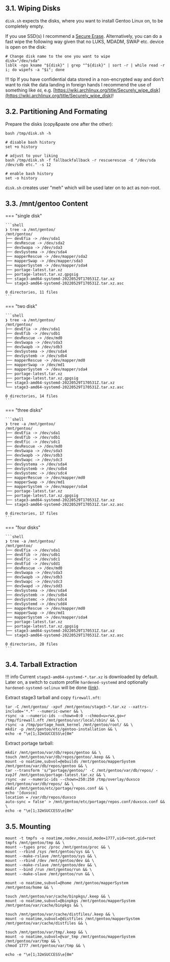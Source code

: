 ## 3.1. Wiping Disks

`disk.sh` expects the disks, where you want to install Gentoo Linux on, to be completely empty.

If you use SSD(s) I recommend a [Secure Erase](https://wiki.archlinux.org/title/Solid_state_drive/Memory_cell_clearing). Alternatively, you can do a fast wipe the following way given that no LUKS, MDADM, SWAP etc. device is open on the disk:

```shell
# Change disk name to the one you want to wipe
disk="/dev/sda"
lsblk -npo kname "${disk}" | grep "^${disk}" | sort -r | while read -r i; do wipefs -a "$i"; done
```

!!! tip
    If you have confidential data stored in a non-encrypted way and don't want to risk the data landing in foreign hands I recommend the use of something like `dd`, e.g. [https://wiki.archlinux.org/title/Securely_wipe_disk](https://wiki.archlinux.org/title/Securely_wipe_disk)!

## 3.2. Partitioning And Formating

Prepare the disks (copy&paste one after the other):

```shell
bash /tmp/disk.sh -h

# disable bash history
set +o history

# adjust to your liking
bash /tmp/disk.sh -f fallbackfallback -r rescuerescue -d "/dev/sda /dev/sdb etc." -s 12

# enable bash history
set -o history
```

`disk.sh` creates user "meh" which will be used later on to act as non-root.

## 3.3. /mnt/gentoo Content

=== "single disk"

    ```shell
    ❯ tree -a /mnt/gentoo/
    /mnt/gentoo/
    ├── devEfia -> /dev/sda1
    ├── devRescue -> /dev/sda2
    ├── devSwapa -> /dev/sda3
    ├── devSystema -> /dev/sda4
    ├── mapperRescue -> /dev/mapper/sda2
    ├── mapperSwap -> /dev/mapper/sda3
    ├── mapperSystem -> /dev/mapper/sda4
    ├── portage-latest.tar.xz
    ├── portage-latest.tar.xz.gpgsig
    ├── stage3-amd64-systemd-20220529T170531Z.tar.xz
    └── stage3-amd64-systemd-20220529T170531Z.tar.xz.asc

    0 directories, 11 files
    ```

=== "two disk"

    ```shell
    ❯ tree -a /mnt/gentoo/
    /mnt/gentoo/
    ├── devEfia -> /dev/sda1
    ├── devEfib -> /dev/sdb1
    ├── devRescue -> /dev/md0
    ├── devSwapa -> /dev/sda3
    ├── devSwapb -> /dev/sdb3
    ├── devSystema -> /dev/sda4
    ├── devSystemb -> /dev/sdb4
    ├── mapperRescue -> /dev/mapper/md0
    ├── mapperSwap -> /dev/md1
    ├── mapperSystem -> /dev/mapper/sda4
    ├── portage-latest.tar.xz
    ├── portage-latest.tar.xz.gpgsig
    ├── stage3-amd64-systemd-20220529T170531Z.tar.xz
    └── stage3-amd64-systemd-20220529T170531Z.tar.xz.asc

    0 directories, 14 files
    ```

=== "three disks"

    ```shell
    ❯ tree -a /mnt/gentoo/
    /mnt/gentoo/
    ├── devEfia -> /dev/sda1
    ├── devEfib -> /dev/sdb1
    ├── devEfic -> /dev/sdc1
    ├── devRescue -> /dev/md0
    ├── devSwapa -> /dev/sda3
    ├── devSwapb -> /dev/sdb3
    ├── devSwapc -> /dev/sdc3
    ├── devSystema -> /dev/sda4
    ├── devSystemb -> /dev/sdb4
    ├── devSystemc -> /dev/sdc4
    ├── mapperRescue -> /dev/mapper/md0
    ├── mapperSwap -> /dev/md1
    ├── mapperSystem -> /dev/mapper/sda4
    ├── portage-latest.tar.xz
    ├── portage-latest.tar.xz.gpgsig
    ├── stage3-amd64-systemd-20220529T170531Z.tar.xz
    └── stage3-amd64-systemd-20220529T170531Z.tar.xz.asc

    0 directories, 17 files
    ```

=== "four disks"

    ```shell
    ❯ tree -a /mnt/gentoo/
    /mnt/gentoo/
    ├── devEfia -> /dev/sda1
    ├── devEfib -> /dev/sdb1
    ├── devEfic -> /dev/sdc1
    ├── devEfid -> /dev/sdd1
    ├── devRescue -> /dev/md0
    ├── devSwapa -> /dev/sda3
    ├── devSwapb -> /dev/sdb3
    ├── devSwapc -> /dev/sdc3
    ├── devSwapd -> /dev/sdd3
    ├── devSystema -> /dev/sda4
    ├── devSystemb -> /dev/sdb4
    ├── devSystemc -> /dev/sdc4
    ├── devSystemd -> /dev/sdd4
    ├── mapperRescue -> /dev/mapper/md0
    ├── mapperSwap -> /dev/md1
    ├── mapperSystem -> /dev/mapper/sda4
    ├── portage-latest.tar.xz
    ├── portage-latest.tar.xz.gpgsig
    ├── stage3-amd64-systemd-20220529T170531Z.tar.xz
    └── stage3-amd64-systemd-20220529T170531Z.tar.xz.asc

    0 directories, 20 files
    ```

## 3.4. Tarball Extraction

!!! info 
    Current `stage3-amd64-systemd-*.tar.xz` is downloaded by default. Later on, a switch to custom profile `hardened-systemd` and optionally `hardened-systemd-selinux` will be done ([link](https://github.com/duxsco/gentoo-installation/tree/main/overlay/duxsco/profiles)).

Extract stage3 tarball and copy `firewall.nft`:

```shell
tar -C /mnt/gentoo/ -xpvf /mnt/gentoo/stage3-*.tar.xz --xattrs-include='*.*' --numeric-owner && \
rsync -a --numeric-ids --chown=0:0 --chmod=u=rwx,go=r /tmp/firewall.nft /mnt/gentoo/usr/local/sbin/ && \
rsync -a /tmp/portage_hook_kernel /mnt/gentoo/root/ && \
mkdir -p /mnt/gentoo/etc/gentoo-installation && \
echo -e "\e[1;32mSUCCESS\e[0m"
```

Extract portage tarball:

```shell
mkdir /mnt/gentoo/var/db/repos/gentoo && \
touch /mnt/gentoo/var/db/repos/gentoo/.keep && \
mount -o noatime,subvol=@ebuilds /mnt/gentoo/mapperSystem /mnt/gentoo/var/db/repos/gentoo && \
tar --transform 's/^portage/gentoo/' -C /mnt/gentoo/var/db/repos/ -xvpJf /mnt/gentoo/portage-latest.tar.xz && \
rsync -av --numeric-ids --chown=250:250 /tmp/overlay/duxsco /mnt/gentoo/var/db/repos/ && \
mkdir /mnt/gentoo/etc/portage/repos.conf && \
echo '[duxsco]
location = /var/db/repos/duxsco
auto-sync = false' > /mnt/gentoo/etc/portage/repos.conf/duxsco.conf && \
echo -e "\e[1;32mSUCCESS\e[0m"
```

## 3.5. Mounting

```shell
mount -t tmpfs -o noatime,nodev,nosuid,mode=1777,uid=root,gid=root tmpfs /mnt/gentoo/tmp && \
mount --types proc /proc /mnt/gentoo/proc && \
mount --rbind /sys /mnt/gentoo/sys && \
mount --make-rslave /mnt/gentoo/sys && \
mount --rbind /dev /mnt/gentoo/dev && \
mount --make-rslave /mnt/gentoo/dev && \
mount --bind /run /mnt/gentoo/run && \
mount --make-slave /mnt/gentoo/run && \

mount -o noatime,subvol=@home /mnt/gentoo/mapperSystem /mnt/gentoo/home && \

touch /mnt/gentoo/var/cache/binpkgs/.keep && \
mount -o noatime,subvol=@binpkgs /mnt/gentoo/mapperSystem /mnt/gentoo/var/cache/binpkgs && \

touch /mnt/gentoo/var/cache/distfiles/.keep && \
mount -o noatime,subvol=@distfiles /mnt/gentoo/mapperSystem /mnt/gentoo/var/cache/distfiles && \

touch /mnt/gentoo/var/tmp/.keep && \
mount -o noatime,subvol=@var_tmp /mnt/gentoo/mapperSystem /mnt/gentoo/var/tmp && \
chmod 1777 /mnt/gentoo/var/tmp && \

echo -e "\e[1;32mSUCCESS\e[0m"
```
